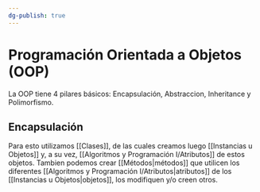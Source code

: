 ```yaml
---
dg-publish: true
---
```

# Programación Orientada a Objetos (OOP)
La OOP tiene 4 pilares básicos: Encapsulación, Abstraccion, Inheritance y Polimorfismo.

## Encapsulación
Para esto utilizamos [[Clases]], de las cuales creamos luego [[Instancias u Objetos]] y, a su vez, [[Algoritmos y Programación I/Atributos]] de estos objetos. Tambien podemos crear [[Métodos|métodos]] que utilicen los diferentes [[Algoritmos y Programación I/Atributos|atributos]] de los [[Instancias u Objetos|objetos]], los modifiquen y/o creen otros.